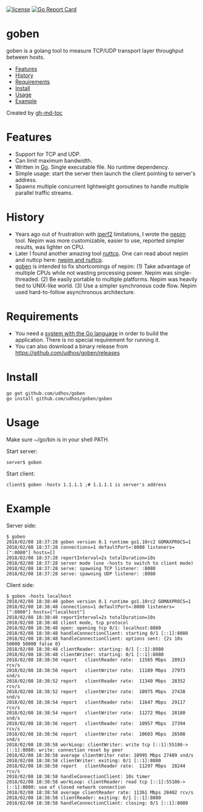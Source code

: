 [![license](http://img.shields.io/badge/license-MIT-blue.svg)](https://github.com/udhos/goben/blob/master/LICENSE)
[![Go Report Card](https://goreportcard.com/badge/github.com/udhos/goben)](https://goreportcard.com/report/github.com/udhos/goben)

# goben
goben is a golang tool to measure TCP/UDP transport layer throughput between hosts.

* [Features](#features)
* [History](#history)
* [Requirements](#requirements)
* [Install](#install)
* [Usage](#usage)
* [Example](#example)

Created by [gh-md-toc](https://github.com/ekalinin/github-markdown-toc.go)

Features
========

- Support for TCP and UDP.
- Can limit maximum bandwidth.
- Written in [Go](https://golang.org/). Single executable file. No runtime dependency.
- Simple usage: start the server then launch the client pointing to server's address.
- Spawns multiple concurrent lightweight goroutines to handle multiple parallel traffic streams.

History
=======

- Years ago out of frustration with [iperf2](https://sourceforge.net/projects/iperf2/) limitations, I wrote the [nepim](http://www.nongnu.org/nepim/) tool. Nepim was more customizable, easier to use, reported simpler results, was lighter on CPU. 
- Later I found another amazing tool [nuttcp](https://www.nuttcp.net/). One can read about nepim and nuttcp here: [nepim and nuttcp](https://www.linux.com/news/benchmarking-network-performance-network-pipemeter-lmbench-and-nuttcp).
- [goben](https://github.com/udhos/goben) is intended to fix shortcomings of nepim: (1) Take advantage of multiple CPUs while not wasting processing power. Nepim was single-threaded. (2) Be easily portable to multiple platforms. Nepim was heavily tied to UNIX-like world. (3) Use a simpler synchronous code flow. Nepim used hard-to-follow asynchronous architecture.

Requirements
============

- You need a [system with the Go language](https://golang.org/dl/) in order to build the application. There is no special requirement for running it.
- You can also download a binary release from https://github.com/udhos/goben/releases

Install
=======

    go get github.com/udhos/goben
    go install github.com/udhos/goben/goben

Usage
=====

Make sure ~/go/bin is in your shell PATH.

Start server:

    server$ goben

Start client:

    client$ goben -hosts 1.1.1.1 ;# 1.1.1.1 is server's address

Example
=======

Server side:

    $ goben
    2018/02/08 18:37:28 goben version 0.1 runtime go1.10rc2 GOMAXPROCS=1
    2018/02/08 18:37:28 connections=1 defaultPort=:8080 listeners=[":8080"] hosts=[]
    2018/02/08 18:37:28 reportInterval=2s totalDuration=10s
    2018/02/08 18:37:28 server mode (use -hosts to switch to client mode)
    2018/02/08 18:37:28 serve: spawning TCP listener: :8080
    2018/02/08 18:37:28 serve: spawning UDP listener: :8080

Client side:

    $ goben -hosts localhost
    2018/02/08 18:38:48 goben version 0.1 runtime go1.10rc2 GOMAXPROCS=1
    2018/02/08 18:38:48 connections=1 defaultPort=:8080 listeners=[":8080"] hosts=["localhost"]
    2018/02/08 18:38:48 reportInterval=2s totalDuration=10s
    2018/02/08 18:38:48 client mode, tcp protocol
    2018/02/08 18:38:48 open: opening tcp 0/1: localhost:8080
    2018/02/08 18:38:48 handleConnectionClient: starting 0/1 [::1]:8080
    2018/02/08 18:38:48 handleConnectionClient: options sent: {2s 10s 50000 50000 false 0}
    2018/02/08 18:38:48 clientReader: starting: 0/1 [::1]:8080
    2018/02/08 18:38:48 clientWriter: starting: 0/1 [::1]:8080
    2018/02/08 18:38:50 report   clientReader rate:  11565 Mbps  28913 rcv/s
    2018/02/08 18:38:50 report   clientWriter rate:  11189 Mbps  27973 snd/s
    2018/02/08 18:38:52 report   clientReader rate:  11340 Mbps  28352 rcv/s
    2018/02/08 18:38:52 report   clientWriter rate:  10975 Mbps  27438 snd/s
    2018/02/08 18:38:54 report   clientReader rate:  11647 Mbps  29117 rcv/s
    2018/02/08 18:38:54 report   clientWriter rate:  11272 Mbps  28180 snd/s
    2018/02/08 18:38:56 report   clientReader rate:  10957 Mbps  27394 rcv/s
    2018/02/08 18:38:56 report   clientWriter rate:  10603 Mbps  26508 snd/s
    2018/02/08 18:38:58 workLoop: clientWriter: write tcp [::1]:55186->[::1]:8080: write: connection reset by peer
    2018/02/08 18:38:58 average clientWriter rate: 10995 Mbps 27489 snd/s
    2018/02/08 18:38:58 clientWriter: exiting: 0/1 [::1]:8080
    2018/02/08 18:38:58 report   clientReader rate:  11297 Mbps  28244 rcv/s
    2018/02/08 18:38:58 handleConnectionClient: 10s timer
    2018/02/08 18:38:58 workLoop: clientReader: read tcp [::1]:55186->[::1]:8080: use of closed network connection
    2018/02/08 18:38:58 average clientReader rate: 11361 Mbps 28402 rcv/s
    2018/02/08 18:38:58 clientReader: exiting: 0/1 [::1]:8080
    2018/02/08 18:38:58 handleConnectionClient: closing: 0/1 [::1]:8080
